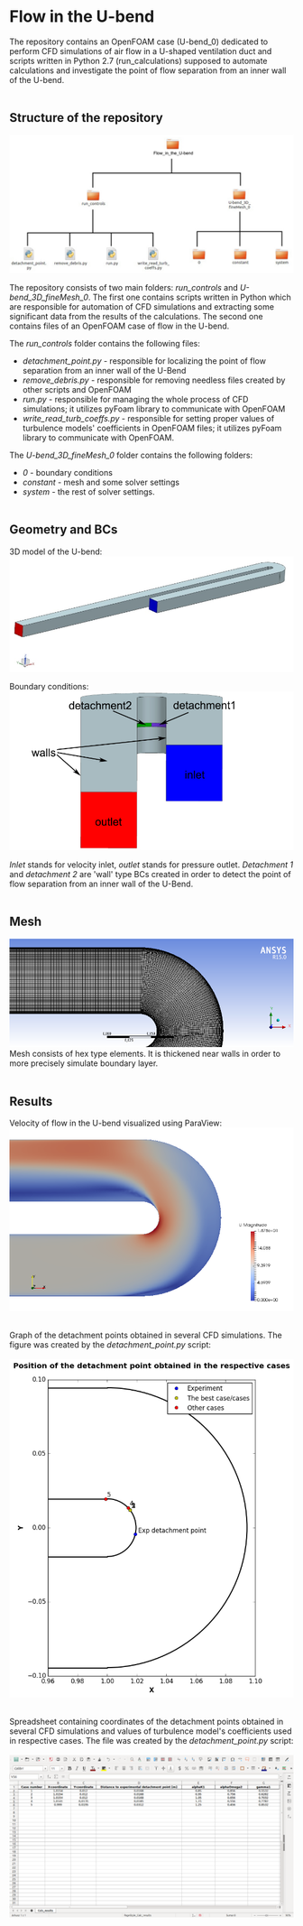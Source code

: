 # Flow in the U-bend
The repository contains an OpenFOAM case (U-bend_0) dedicated to perform CFD simulations of air flow in a U-shaped ventilation duct and scripts written in Python 2.7 (run_calculations) supposed to automate calculations and investigate the point of flow separation from an inner wall of the U-bend.
<br><br>

## Structure of the repository
![Figure 1](https://github.com/MyProjectsMK/Flow_in_the_U-bend/blob/master/README_pictures/case_structure.jpg)

The repository consists of two main folders: *run_controls* and *U-bend_3D_fineMesh_0*. The first one contains scripts written in Python which are responsible for automation of CFD simulations and extracting some significant data from the results of the calculations. The second one contains files of an OpenFOAM case of flow in the U-bend.

The *run_controls* folder contains the following files:
* *detachment_point.py* - responsible for localizing the point of flow separation from an inner wall of the U-Bend
* *remove_debris.py* - responsible for removing needless files created by other scripts and OpenFOAM
* *run.py* - responsible for managing the whole process of CFD simulations; it utilizes pyFoam library to communicate with OpenFOAM
* *write_read_turb_coeffs.py* - responsible for setting proper values of turbulence models' coefficients in OpenFOAM files; it utilizes pyFoam library to communicate with OpenFOAM.

The *U-bend_3D_fineMesh_0* folder contains the following folders:
* *0* - boundary conditions
* *constant* - mesh and some solver settings
* *system* - the rest of solver settings.
<br><br>

## Geometry and BCs
3D model of the U-bend:
![Figure 2](https://github.com/MyProjectsMK/Flow_in_the_U-bend/blob/master/README_pictures/3D_model.jpg)

Boundary conditions:
![Figure 3](https://github.com/MyProjectsMK/Flow_in_the_U-bend/blob/master/README_pictures/3D_model_BCs.jpg)

*Inlet* stands for velocity inlet, *outlet* stands for pressure outlet. *Detachment 1* and *detachment 2* are 'wall' type BCs created in order to detect the point of flow separation from an inner wall of the U-Bend.
<br><br>

## Mesh
![Figure 4](https://github.com/MyProjectsMK/Flow_in_the_U-bend/blob/master/README_pictures/mesh.png)
Mesh consists of hex type elements. It is thickened near walls in order to more precisely simulate boundary layer.
<br><br>

## Results
Velocity of flow in the U-bend visualized using ParaView:
![Figure 5](https://github.com/MyProjectsMK/Flow_in_the_U-bend/blob/master/README_pictures/results_velocity.png)
<br><br>

Graph of the detachment points obtained in several CFD simulations. The figure was created by the *detachment_point.py* script:
<br><br>
![Figure 6](https://github.com/MyProjectsMK/Flow_in_the_U-bend/blob/master/README_pictures/detachment_point_position.png)
<br><br>

Spreadsheet containing coordinates of the detachment points obtained in several CFD simulations and values of turbulence model's coefficients used in respective cases. The file was created by the *detachment_point.py* script:
<br><br>
![Figure 7](https://github.com/MyProjectsMK/Flow_in_the_U-bend/blob/master/README_pictures/results_spreadsheet.png)
